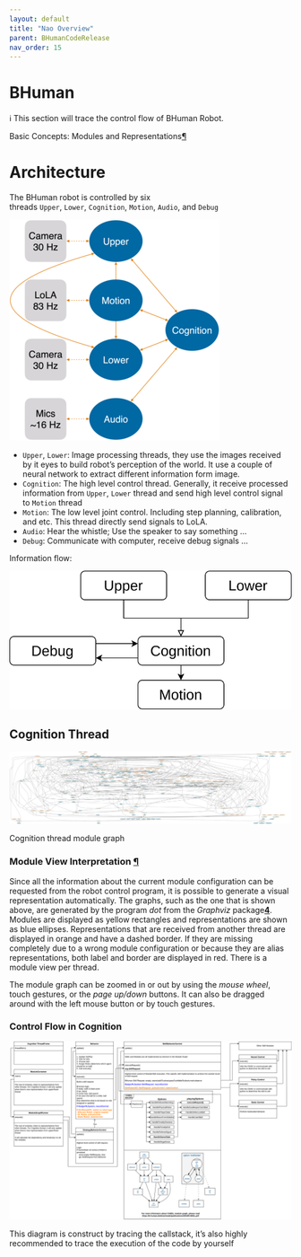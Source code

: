 ```yaml
---
layout: default
title: "Nao Overview"
parent: BHumanCodeRelease
nav_order: 15
---
```

# BHuman


ℹ️ This section will trace the control flow of BHuman Robot.



Basic Concepts: Modules and Representations[¶](https://docs.b-human.de/coderelease2023/architecture/modules-representations/#modules-and-representations)

# Architecture

The BHuman robot is controlled by six threads `Upper`, `Lower`, `Cognition`, `Motion`, `Audio`, and `Debug`

![OfficalThreadsDescription.png](./OfficalThreadsDescription.png)

- `Upper`, `Lower`: Image processing threads, they use the images received by it eyes to build robot’s perception of the world. It use a couple of neural network to extract different information form image.
- `Cognition`: The high level control thread. Generally, it receive processed information from `Upper`, `Lower` thread and send high level control signal to `Motion` thread
- `Motion`: The low level joint control. Including step planning, calibration, and etc. This thread directly send signals to LoLA.
- `Audio`: Hear the whistle; Use the speaker to say something …
- `Debug`: Communicate with computer, receive debug signals …

Information flow:

![ThreadsRelation.svg](./ThreadsRelation.svg)

## Cognition Thread

![Cognition thread module graph](./CogFlow.svg)

Cognition thread module graph

### Module View Interpretation [¶](https://docs.b-human.de/coderelease2023/simrobot/#module-views)

Since all the information about the current module configuration can be requested from the robot control program, it is possible to generate a visual representation automatically. The graphs, such as the one that is shown above, are generated by the program *dot* from the *Graphviz* package[**4**](https://docs.b-human.de/coderelease2023/simrobot/#fn:EmdenEtAl2000). Modules are displayed as yellow rectangles and representations are shown as blue ellipses. Representations that are received from another thread are displayed in orange and have a dashed border. If they are missing completely due to a wrong module configuration or because they are alias representations, both label and border are displayed in red. There is a module view per thread.

The module graph can be zoomed in or out by using the *mouse wheel*, touch gestures, or the *page up/down* buttons. It can also be dragged around with the left mouse button or by touch gestures.

### Control Flow in Cognition

![BHumanRobot Control Flow](./BHumanRobotControlFlow.svg)

This diagram is construct by tracing the callstack, it’s also highly recommended to trace the execution of the code by yourself